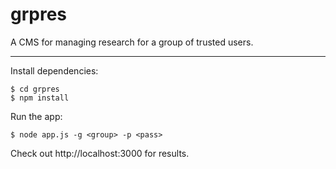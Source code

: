 grpres
======

A CMS for managing research for a group of trusted users.

------

Install dependencies:

    $ cd grpres
    $ npm install

Run the app:

    $ node app.js -g <group> -p <pass>

Check out http://localhost:3000 for results.

